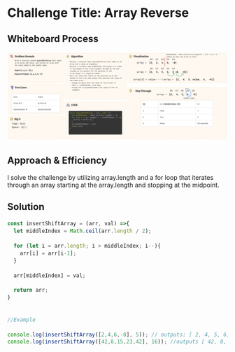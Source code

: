 # Challenge Title: Array Reverse

## Whiteboard Process

![Array Insert Shift Whiteboard](./whiteboard-array-insert-shift.png)

## Approach & Efficiency

I solve the challenge by utilizing array.length and a for loop that iterates through an array starting at the array.length and stopping at the midpoint.

## Solution

``` js
const insertShiftArray = (arr, val) =>{
  let middleIndex = Math.ceil(arr.length / 2);

  for (let i = arr.length; i > middleIndex; i--){
    arr[i] = arr[i-1];
  }
  
  arr[middleIndex] = val;

  return arr;
}


//Example

console.log(insertShiftArray([2,4,6,-8], 5)); // outputs: [ 2, 4, 5, 6, -8 ]
console.log(insertShiftArray([42,8,15,23,42], 16)); //outputs [ 42, 8, 15, 16, 23, 42 ]
```
